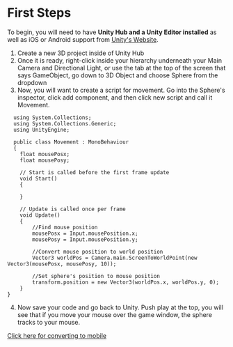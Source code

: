 # First Steps
To begin, you will need to have **Unity Hub and a Unity Editor installed** as well as iOS or Android support from [Unity's Website](https://unity3d.com/get-unity/download).<br>
1. Create a new 3D project inside of Unity Hub
2. Once it is ready, right-click inside your hierarchy underneath your Main Camera and Directional Light, or use the tab at the top of the screen that says GameObject, go down to 3D Object and choose Sphere from the dropdown
3. Now, you will want to create a script for movement. Go into the Sphere's inspector, click add component, and then click new script and call it Movement.<br> 
```
  using System.Collections;
  using System.Collections.Generic;
  using UnityEngine;

  public class Movement : MonoBehaviour
  {
    float mousePosx;
    float mousePosy;
    
    // Start is called before the first frame update
    void Start()
    {
        
    }

    // Update is called once per frame
    void Update()
    {
        //Find mouse position
        mousePosx = Input.mousePosition.x;
        mousePosy = Input.mousePosition.y;

        //Convert mouse position to world position
        Vector3 worldPos = Camera.main.ScreenToWorldPoint(new Vector3(mousePosx, mousePosy, 10));

        //Set sphere's position to mouse position
        transform.position = new Vector3(worldPos.x, worldPos.y, 0);
    }
}
```
4. Now save your code and go back to Unity. Push play at the top, you will see that if you move your mouse over the game window, the sphere tracks to your mouse. 

[Click here for converting to mobile](https://github.com/Matt-Wood-23/final/blob/main/Converting.md)
